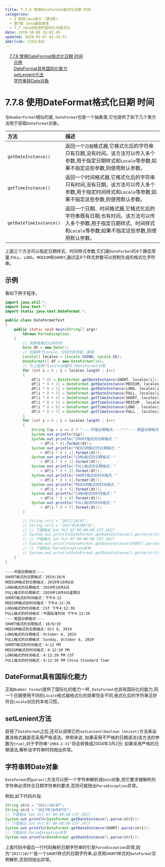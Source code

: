 ```yaml
---
title: 7.7.8 使用DateFormat格式化日期 时间
categories: 
  - 1 疯狂Java讲义 (第4版)
  - 第7章 Java基础类库
  - 7.7 Java9改进的国际化与格式化
date: 2019-10-06 16:02:49
updated: 2020-02-07 01:34:57
abbrlink: 13d3c942
---
```

<div id='my_toc'><a href="/JavaReadingNotes/13d3c942/#7-7-8-使用DateFormat格式化日期-时间" class="header_1">7.7.8 使用DateFormat格式化日期 时间</a>&nbsp;<br><a href="/JavaReadingNotes/13d3c942/#示例" class="header_2">示例</a>&nbsp;<br><a href="/JavaReadingNotes/13d3c942/#DateFormat具有国际化能力" class="header_2">DateFormat具有国际化能力</a>&nbsp;<br><a href="/JavaReadingNotes/13d3c942/#setLenient方法" class="header_2">setLenient方法</a>&nbsp;<br><a href="/JavaReadingNotes/13d3c942/#字符串转Date对象" class="header_2">字符串转Date对象</a>&nbsp;<br></div>
<style>.header_1{margin-left: 1em;}.header_2{margin-left: 2em;}.header_3{margin-left: 3em;}.header_4{margin-left: 4em;}.header_5{margin-left: 5em;}.header_6{margin-left: 6em;}</style>
<!--more-->
<script>if (navigator.platform.search('arm')==-1){document.getElementById('my_toc').style.display = 'none';}var e,p = document.getElementsByTagName('p');while (p.length>0) {e = p[0];e.parentElement.removeChild(e);}</script>

<!--end-->
# 7.7.8 使用DateFormat格式化日期 时间 #
与`NumberFormat`相似的是, `DateFormat`也是一个抽象类,它也提供了如下几个类方法用于获取`DateFormat`对象。

|方法|描述|
|:---|:---|
|`getDateInstance()`|返回一个`日期`格式器,它格式化后的字符串只有日期,没有时间。该方法可以传入多个参数,用于指定日期样式和`Locale`等参数;如果不指定这些参数,则使用默认参数。|
|`getTimeInstance()`|返回一个时间格式器,它格式化后的字符串只有时间,没有日期。该方法可以传入多个参数,用于指定时间样式和`Locale`等参数;如果不指定这些参数,则使用默认参数。|
|`getDateTimeInstance()`|返回一个日期、时间格式器,它格式化后的字符串既有日期,也有时间。该方法可以传入多个参数,用于指定日期样式、时间样式和`Locale`等参数;如果不指定这些参数,则使用默认参数。|

上面三个方法可以指定日期样式、时间样式参数,它们是`DateFormat`的4个静态常量:`FULL`、`LONG`，`MEDIUM`和`SHORT`,通过这4个样式参数可以控制生成的格式化字符串。

## 示例 ##
看如下例子程序。
```java
import java.util.*;
import java.text.*;
import static java.text.DateFormat.*;

public class DateFormatTest
{
    public static void main(String[] args)
        throws ParseException
    {
        // 需要被格式化的时间
        Date dt = new Date();
        // 创建两个Locale，分别代表中国、美国
        Locale[] locales = {Locale.CHINA, Locale.US};
        DateFormat[] df = new DateFormat[16];
        // 为上面两个Locale创建16个DateFormat对象
        for (int i = 0 ; i < locales.length ; i++)
        {
            df[i * 8] = DateFormat.getDateInstance(SHORT, locales[i]);
            df[i * 8 + 1] = DateFormat.getDateInstance(MEDIUM, locales[i]);
            df[i * 8 + 2] = DateFormat.getDateInstance(LONG, locales[i]);
            df[i * 8 + 3] = DateFormat.getDateInstance(FULL, locales[i]);
            df[i * 8 + 4] = DateFormat.getTimeInstance(SHORT, locales[i]);
            df[i * 8 + 5] = DateFormat.getTimeInstance(MEDIUM , locales[i]);
            df[i * 8 + 6] = DateFormat.getTimeInstance(LONG , locales[i]);
            df[i * 8 + 7] = DateFormat.getTimeInstance(FULL , locales[i]);
        }
        for (int i = 0 ; i < locales.length ; i++)
        {
            String tip = i == 0 ? "----中国日期格式----":"----美国日期格式----";
            System.out.println(tip);
            System.out.println("SHORT格式的日期格式："
                + df[i * 8].format(dt));
            System.out.println("MEDIUM格式的日期格式："
                + df[i * 8 + 1].format(dt));
            System.out.println("LONG格式的日期格式："
                + df[i * 8 + 2].format(dt));
            System.out.println("FULL格式的日期格式："
                + df[i * 8 + 3].format(dt));
            System.out.println("SHORT格式的时间格式："
                + df[i * 8 + 4].format(dt));
            System.out.println("MEDIUM格式的时间格式："
                + df[i * 8 + 5].format(dt));
            System.out.println("LONG格式的时间格式："
                + df[i * 8 + 6].format(dt));
            System.out.println("FULL格式的时间格式："
                + df[i * 8 + 7].format(dt));
        }

        // String str1 = "2017/10/07";
        // String str2 = "2017年10月07日";
        // // 下面输出 Sat Oct 07 00:00:00 CST 2017
        // System.out.println(DateFormat.getDateInstance().parse(str2));
        // // 下面输出 Sat Oct 07 00:00:00 CST 2017
        // System.out.println(DateFormat.getDateInstance(SHORT).parse(str1));
        // // 下面抛出 ParseException异常
        // System.out.println(DateFormat.getDateInstance().parse(str1));
    }
}
```
```
----中国日期格式----
SHORT格式的日期格式：2019/10/6
MEDIUM格式的日期格式：2019年10月6日
LONG格式的日期格式：2019年10月6日
FULL格式的日期格式：2019年10月6日星期日
SHORT格式的时间格式：下午4:12
MEDIUM格式的时间格式：下午4:12:39
LONG格式的时间格式：CST 下午4:12:39
FULL格式的时间格式：中国标准时间 下午4:12:39
----美国日期格式----
SHORT格式的日期格式：10/6/19
MEDIUM格式的日期格式：Oct 6, 2019
LONG格式的日期格式：October 6, 2019
FULL格式的日期格式：Sunday, October 6, 2019
SHORT格式的时间格式：4:12 PM
MEDIUM格式的时间格式：4:12:39 PM
LONG格式的时间格式：4:12:39 PM CST
FULL格式的时间格式：4:12:39 PM China Standard Time
```
<!--SSTStart-->
## DateFormat具有国际化能力 ##
正如`Number Format`提供了国际化的能力一样, `DateFormat`也具有国际化的能力,同一个日期使用不同的`Locale`格式器格式化的效果完全不同,格式化后的字符串正好符合`Locale`对应的本地习惯。
## setLenient方法 ##
获得了`DateFormat`之后,还可以调用它的`setLenient(boolean lenient)`方法来设置该格式器是否采用严格语法。举例来说,
如果采用不严格的日期语法(该方法的参数为`true)`,对于字符串`"2004-2-31"`将会转换成2004年3月2日:
如果采用严格的日期语法,解析该字符串时将抛出异常。
## 字符串转Date对象 ##
`DateFormat`的`parse()`方法可以把一个字符串解析成`Date`对象,但它要求被解析的字符串必须符合日期字符串的要求,否则可能抛出`ParseException`异常。
<!--SSTStop-->
例如,如下代码片段:
```java
String str1 = "2017/10/07";
String str2 = "2017年10月07日";
// 下面输出 Sat Oct 07 00:00:00 CST 2017
System.out.println(DateFormat.getDateInstance().parse(str2));
// 下面输出 Sat Oct 07 00:00:00 CST 2017
System.out.println(DateFormat.getDateInstance(SHORT).parse(str1));
// 下面抛出 ParseException异常
System.out.println(DateFormat.getDateInstance().parse(str1));
```
上面代码中最后一行代码解析日期字符串时引发`ParseException`异常,因为`"2017/10/7"`是一个`SHORT`样式的日期字符串,必须用`SHORT`样式的`DateFormat`实例解析,否则将抛出异常。

